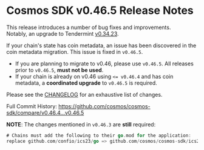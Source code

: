 # Cosmos SDK v0.46.5 Release Notes

This release introduces a number of bug fixes and improvements.  
Notably, an upgrade to Tendermint [v0.34.23](https://github.com/tendermint/tendermint/releases/tag/v0.34.23).

If your chain's state has coin metadata, an issue has been discovered in the coin metadata migration. This issue is fixed in `v0.46.5`.  
- If you are planning to migrate to v0.46, please use `v0.46.5`. All releases prior to `v0.46.5`, **must not be used**.
- If your chain is already on v0.46 using `<= v0.46.4` and has coin metadata, a **coordinated upgrade** to `v0.46.5` is required.

Please see the [CHANGELOG](https://github.com/cosmos/cosmos-sdk/blob/release/v0.46.x/CHANGELOG.md) for an exhaustive list of changes.

Full Commit History: https://github.com/cosmos/cosmos-sdk/compare/v0.46.4...v0.46.5

**NOTE**: The changes mentioned in `v0.46.3` are **still** required:

```go
# Chains must add the following to their go.mod for the application:
replace github.com/confio/ics23/go => github.com/cosmos/cosmos-sdk/ics23/go v0.8.0
```
